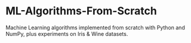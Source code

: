 # ML-Algorithms-From-Scratch
Machine Learning algorithms implemented from scratch with Python and NumPy, plus experiments on Iris & Wine datasets.
